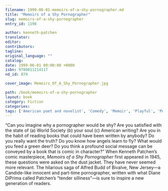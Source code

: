 ```yaml
---
filename: 1999-06-01-memoirs-of-a-shy-pornographer.md
title: "Memoirs of a Shy Pornographer"
slug: memoirs-of-a-shy-pornographer
entry_id: 1198

author: kenneth-patchen
translator: 
editor: 
contributors: 
tagline: 
original_language: ""
catalog: 
date: 1999-06-01 00:00:00 +0000 
isbn: 9780811214117
nd_id: 879

cover_image: Memoirs_Of_A_Shy_Pornographer.jpg

path: /book/memoirs-of-a-shy-pornographer
layout: book
category: Fiction
categories: 
tags: ['American poet and novelist', 'Comedy', 'Memoir', 'Playful', 'Pornography']
---
```

“Can you imagine why a pornographer would be shy? Are you satisfied with the state of (a) World Society (b) your soul (c) American writing? Are you in the habit of reading books that could have been written by anybody? Do you really want the truth? Do you know how angels learn to fly? What would you feed a green deer? Do you think a profound social message can be conveyed by a book that is comic in character?” When Kenneth Patchen’s comic masterpiece, *Memoirs of a Shy Pornographer* first appeared in 1945, these questions were asked on the dust jacket. They have never seemed more relevant. The hilarious saga of Alfred Budd of Bivalve, New Jersey—a Candide-like innocent and part-time pornographer, written with what Diane DiPrima called Patchen’s “tender silliness”—is sure to inspire a new generation of readers.





